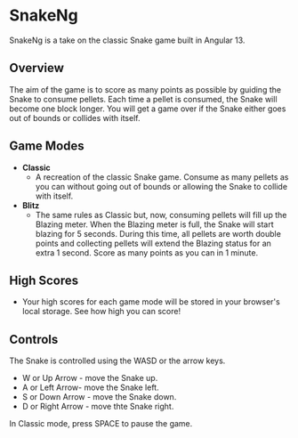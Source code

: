 # SnakeNg
SnakeNg is a take on the classic Snake game built in Angular 13.

## Overview

The aim of the game is to score as many points as possible by guiding the Snake to consume pellets. Each time a pellet is consumed, the Snake will become one block longer.
You will get a game over if the Snake either goes out of bounds or collides with itself.

## Game Modes

- **Classic**
  - A recreation of the classic Snake game. Consume as many pellets as you can without going out of bounds or allowing the Snake to collide with itself.
- **Blitz**
  - The same rules as Classic but, now, consuming pellets will fill up the Blazing meter. When the Blazing meter is full, the Snake will start blazing for 5 seconds. During this time, all pellets are worth double points and collecting pellets will extend the Blazing status for an extra 1 second. Score as many points as you can in 1 minute.

## High Scores

- Your high scores for each game mode will be stored in your browser's local storage. See how high you can score!

## Controls

The Snake is controlled using the WASD or the arrow keys.

- W or Up Arrow - move the Snake up.
- A or Left Arrow- move the Snake left.
- S or Down Arrow - move the Snake down.
- D or Right Arrow - move thte Snake right.

In Classic mode, press SPACE to pause the game.